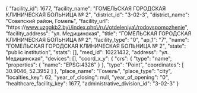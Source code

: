 {
    "facility_id": 1677,
    "facility_name": "ГОМЕЛЬСКАЯ ГОРОДСКАЯ КЛИНИЧЕСКАЯ БОЛЬНИЦА № 2",
    "district_id": "3-02-3",
    "district_name": "Советский район, Гомель",
    "facility_url": "https:\/\/www.uzggkb2.by\/index.php\/ru\/otdeleniya\/rodovspomozhenie",
    "facility_address": "ул. Медицинская",
    "title": "ГОМЕЛЬСКАЯ ГОРОДСКАЯ КЛИНИЧЕСКАЯ БОЛЬНИЦА № 2",
    "facility_type": "0",
    "ap_1": "7",
    "name": "ГОМЕЛЬСКАЯ ГОРОДСКАЯ КЛИНИЧЕСКАЯ БОЛЬНИЦА № 2",
    "state": "public institution",
    "stats": [],
    "med_id": 10221432,
    "address": "ул. Медицинская",
    "devices": [],
    "coord_x_y": {
        "crs": {
            "type": "name",
            "properties": {
                "name": "EPSG:4326"
            }
        },
        "type": "Point",
        "coordinates": [
            30.9046,
            52.3952
        ]
    },
    "place_name": "Гомель",
    "place_type": "city",
    "localties_key": 62,
    "year_of_closing": null,
    "year_of_opening": "0",
    "healthcare_facility_key": 1677,
    "administrative_division_id": "3-02-3"
}